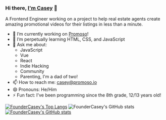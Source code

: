 ### Hi there, [I'm Casey](https://imcasey.com) 👋
A Frontend Engineer working on a project to help real estate agents create amazing promotional videos for their listings in less than a minute.

- 🔭 I’m currently working on [Promoso](https://promoso.io)!
- 🌱 I’m perpetually learning HTML, CSS, and JavaScript
- 💬 Ask me about:
  - JavaScript
  - Vue
  - React
  - Indie Hacking
  - Community
  - Parenting, I'm a dad of two!
- 📫 How to reach me: casey@promoso.io
- 😄 Pronouns: He/Him
- ⚡ Fun fact: I've been programming since the 8th grade, 12/13 years old!

[![FounderCasey's Top Langs](https://github-readme-stats.vercel.app/api/top-langs/?username=foundercasey&layout=compact)](https://github.com/foundercasey/github-readme-stats) ![FounderCasey's GitHub stats](https://github-readme-stats.vercel.app/api?username=foundercasey&show_icons=true&theme=tokyonight)
[![FounderCasey's GitHub stats](https://github-readme-stats.vercel.app/api?username=foundercasey)](https://github.com/foundercasey/github-readme-stats)


